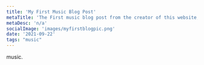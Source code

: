 ```yaml
---
title: 'My First Music Blog Post'
metaTitle: 'The First music blog post from the creator of this website, Moose'
metaDesc: 'n/a'
socialImage: 'images/myfirstblogpic.png'
date: '2021-09-22'
tags: "music"
---
```


music.
